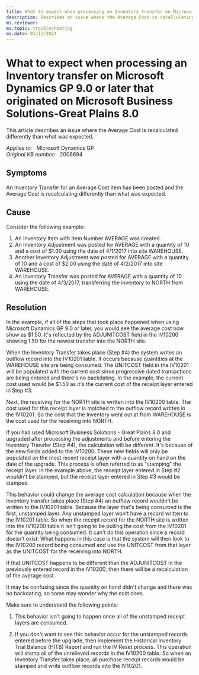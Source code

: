 ```yaml
---
title: What to expect when processing an Inventory transfer on Microsoft Dynamics GP 9.0 or later that originated on Microsoft Business Solutions-Great Plains 8.0
description: Describes an issue where the Average Cost is recalculating differently than what was expected.
ms.reviewer: 
ms.topic: troubleshooting
ms.date: 03/13/2024
---
```

# What to expect when processing an Inventory transfer on Microsoft Dynamics GP 9.0 or later that originated on Microsoft Business Solutions-Great Plains 8.0

This article describes an issue where the Average Cost is recalculated differently than what was expected.

_Applies to:_ &nbsp; Microsoft Dynamics GP  
_Original KB number:_ &nbsp; 2006694

## Symptoms

An Inventory Transfer for an Average Cost item has been posted and the Average Cost is recalculating differently than what was expected.

## Cause

Consider the following example:

1. An Inventory Item with Item Number AVERAGE was created.
2. An Inventory Adjustment was posted for AVERAGE with a quantity of 10 and a cost of $1.00 using the date of 4/1/2017 into site WAREHOUSE.
3. Another Inventory Adjustment was posted for AVERAGE with a quantity of 10 and a cost of $2.00 using the date of 4/2/2017 into site WAREHOUSE.
4. An Inventory Transfer was posted for AVERAGE with a quantity of 10 using the date of 4/3/2017, transferring the inventory to NORTH from WAREHOUSE.

## Resolution

In the example, if all of the steps that took place happened when using Microsoft Dynamics GP 9.0 or later, you would see the average cost now show as $1.50. It's reflected by the ADJUNITCOST field in the IV10200 showing 1.50 for the newest transfer into the NORTH site.

When the Inventory Transfer takes place (Step #4) the system writes an outflow record into the IV10201 table. It occurs because quantities at the WAREHOUSE site are being consumed.
The UNITCOST field in the IV10201 will be populated with the current cost since progressive dated transactions are being entered and there's no backdating. In the example, the current cost used would be $1.50 as it's the current cost of the receipt layer entered in Step #3.

Next, the receiving for the NORTH site is written into the IV10200 table. The cost used for this receipt layer is matched to the outflow record written in the IV10201. So the cost that the Inventory went out at from WAREHOUSE is the cost used for the receiving into NORTH.

If you had used Microsoft Business Solutions - Great Plains 8.0 and upgraded after processing the adjustments and before entering the Inventory Transfer (Step #4), the calculation will be different. It's because of the new fields added to the IV10200. These new fields will only be populated on the most recent receipt layer with a quantity on hand on the date of the upgrade. This process is often referred to as "stamping" the receipt layer. In the example above, the receipt layer entered in Step #2 wouldn't be stamped, but the receipt layer entered in Step #3 would be stamped.

This behavior could change the average cost calculation because when the Inventory transfer takes place (Step #4) an outflow record wouldn't be written to the IV10201 table. Because the layer that's being consumed is the first, unstamped layer. Any unstamped layer won't have a record written to the IV10201 table. So when the receipt record for the NORTH site is written into the IV10200 table it isn't going to be pulling the cost from the IV10201 for the quantity being consumed. It can't do this operation since a record doesn't exist. What happens in this case is that the system will then look to the IV10200 record being consumed and use the UNITCOST from that layer as the UNITCOST for the receiving into NORTH.

If that UNITCOST happens to be different than the ADJUNITCOST in the previously entered record in the IV10200, then there will be a recalculation of the average cost.

It may be confusing since the quantity on hand didn't change and there was no backdating, so some may wonder why the cost does.

Make sure to understand the following points:

1. This behavior isn't going to happen once all of the unstamped receipt layers are consumed.

2. If you don't want to see this behavior occur for the unstamped records entered before the upgrade, then implement the Historical Inventory Trial Balance (HITB) Report and run the IV Reset process. This operation will stamp all of the unrelieved records in the IV10200 table. So when an Inventory Transfer takes place, all purchase receipt records would be stamped and write outflow records into the IV10201.
